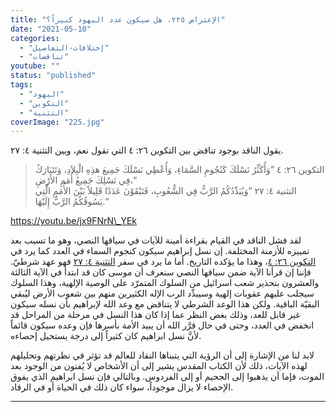 ```yaml
---
title: "الإعتراض ٢٢٥، هل سيكون عدد اليهود كبيراً؟"
date: "2021-05-10"
categories: 
  - "إختلافات-التفاصيل"
  - "تناقضات"
youtube: ""
status: "published"
tags: 
  - "اليهود"
  - "التكوين"
  - "التثنية"
coverImage: "225.jpg"
---
```


يقول الناقد بوجود تناقض بين التكوين ٢٦: ٤ التي تقول نعم، وبين التثنية ٤: ٢٧.

> التكوين ٢٦: ٤ ”وَأُكَثِّرُ نَسْلَكَ كَنُجُومِ السَّمَاءِ، وَأُعْطِي نَسْلَكَ جَمِيعَ هذِهِ الْبِلاَدِ، وَتَتَبَارَكُ فِي نَسْلِكَ جَمِيعُ أُمَمِ الأَرْضِ،“  
> التثنية ٤: ٢٧ ”وَيُبَدِّدُكُمُ الرَّبُّ فِي الشُّعُوبِ، فَتَبْقَوْنَ عَدَدًا قَلِيلاً بَيْنَ الأُمَمِ الَّتِي يَسُوقُكُمُ الرَّبُّ إِلَيْهَا.“

https://youtu.be/jx9FNrN\_YEk

لقد فشل الناقد في القيام بقراءة أمينة للآيات في سياقها النصي، وهو ما تسبب بعد تمييزه للأزمنة المختلفة. إن نسل إبراهيم سيكون كنجوم السماء في العدد كما يرد في [التكوين ٢٦: ٤](https://www.bible.com/bible/67/GEN.26.4)، وهذا ما يؤكده التاريخ. أما ما يرد في سفر [التثنية ٤: ٢٧](https://www.bible.com/bible/67/DEU.4.27) فهو عهد شرطيّ. فإننا إن قرأنا الآية ضمن سياقها النصي سنعرف أن موسى كان قد ابتدأ في الآية الثالثة والعشرون بتحذير شعب اسرائيل من السلوك المتمرّد على الوصية الإلهية، وهذا السلوك سيجلب عليهم عقوبات إلهية وسيبدِّد الرب الإله الكثيرين منهم بين شعوب الأرض ليُبقي البقيّة الباقية. ولكن هذا الوعد الشرطي لا يتناقض مع وعد الله لإبراهيم بأن نسله سيكون غير قابل للعد، وذلك بغض النظر عما إذا كان هذا النسل في مرحلة من المراحل قد انخفض في العدد، وحتى في حال قرَّر الله أن يبيد الأمة بأسرها فإن وعده سيكون قائماً لأنَّ نسل ابراهيم كان كثيراً إلى درجة يستحيل إحصاءه.

لابد لنا من الإشارة إلى أن الرؤية التي يتبناها النقاد للعالم قد تؤثر في نظرتهم وتحليلهم لهذه الآيات، ذلك لأن الكتاب المقدس يشير إلى أن الأشخاص لا يُفنون من الوجود بعد الموت، فإما أن يذهبوا إلى الجحيم أو إلى الفردوس. وبالتالي فإن نسل ابراهيم الذي يفوق الإحصاء لا يزال موجوداً، سواء كان ذلك في الحياة أو في الرقاد.

* * *
